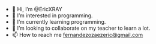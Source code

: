 - 👋 Hi, I’m @EricXRAY
- 👀 I’m interested in programming.
- 🌱 I’m currently learning programming.
- 💞️ I’m looking to collaborate on my teacher to learn a lot.
- 📫 How to reach me fernandezozaezeric@gmail.com

<!---
EricXRAY/EricXRAY is a ✨ special ✨ repository because its `README.md` (this file) appears on your GitHub profile.
You can click the Preview link to take a look at your changes.
--->
